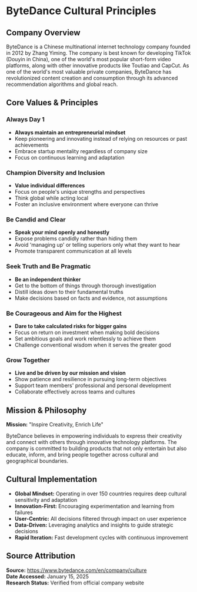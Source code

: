 # ByteDance Cultural Principles

## Company Overview

ByteDance is a Chinese multinational internet technology company founded in 2012 by Zhang Yiming. The company is best known for developing TikTok (Douyin in China), one of the world's most popular short-form video platforms, along with other innovative products like Toutiao and CapCut. As one of the world's most valuable private companies, ByteDance has revolutionized content creation and consumption through its advanced recommendation algorithms and global reach.

## Core Values & Principles

### Always Day 1
- **Always maintain an entrepreneurial mindset**
- Keep pioneering and innovating instead of relying on resources or past achievements
- Embrace startup mentality regardless of company size
- Focus on continuous learning and adaptation

### Champion Diversity and Inclusion
- **Value individual differences**
- Focus on people's unique strengths and perspectives
- Think global while acting local
- Foster an inclusive environment where everyone can thrive

### Be Candid and Clear
- **Speak your mind openly and honestly**
- Expose problems candidly rather than hiding them
- Avoid 'managing up' or telling superiors only what they want to hear
- Promote transparent communication at all levels

### Seek Truth and Be Pragmatic
- **Be an independent thinker**
- Get to the bottom of things through thorough investigation
- Distill ideas down to their fundamental truths
- Make decisions based on facts and evidence, not assumptions

### Be Courageous and Aim for the Highest
- **Dare to take calculated risks for bigger gains**
- Focus on return on investment when making bold decisions
- Set ambitious goals and work relentlessly to achieve them
- Challenge conventional wisdom when it serves the greater good

### Grow Together
- **Live and be driven by our mission and vision**
- Show patience and resilience in pursuing long-term objectives
- Support team members' professional and personal development
- Collaborate effectively across teams and cultures

## Mission & Philosophy

**Mission:** "Inspire Creativity, Enrich Life"

ByteDance believes in empowering individuals to express their creativity and connect with others through innovative technology platforms. The company is committed to building products that not only entertain but also educate, inform, and bring people together across cultural and geographical boundaries.

## Cultural Implementation

- **Global Mindset:** Operating in over 150 countries requires deep cultural sensitivity and adaptation
- **Innovation-First:** Encouraging experimentation and learning from failures
- **User-Centric:** All decisions filtered through impact on user experience
- **Data-Driven:** Leveraging analytics and insights to guide strategic decisions
- **Rapid Iteration:** Fast development cycles with continuous improvement

## Source Attribution

**Source:** https://www.bytedance.com/en/company/culture  
**Date Accessed:** January 15, 2025  
**Research Status:** Verified from official company website